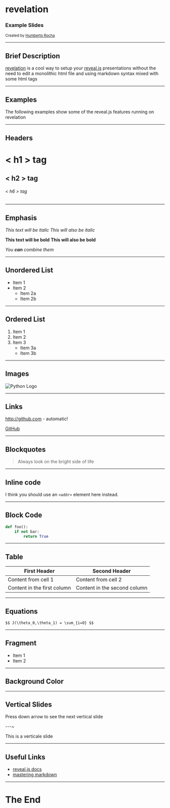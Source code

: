 # revelation

### Example Slides

<small>Created by [Humberto Rocha](https://github.com/humrochagf)</small>

---

## Brief Description

[revelation](https://github.com/humrochagf/revelation) is a cool way to setup your [reveal.js](https://github.com/hakimel/reveal.js) presentations without the need to edit a monolithic html file and using markdown syntax mixed with some html tags

---

## Examples

The following examples show some of the reveal.js features running on revelation

---

## Headers

# &lt; h1 &gt; tag
## &lt; h2 &gt; tag
###### &lt; h6 &gt; tag

---

## Emphasis

*This text will be italic*
_This will also be italic_

**This text will be bold**
__This will also be bold__

*You **can** combine them*

---

## Unordered List

* Item 1
* Item 2
  * Item 2a
  * Item 2b

---

## Ordered List

1. Item 1
2. Item 2
3. Item 3
   * Item 3a
   * Item 3b

---

## Images

![Python Logo](media/python.png)

---

## Links

http://github.com - automatic!

[GitHub](http://github.com)

---

## Blockquotes

> Always look on the bright side of life

---

## Inline code

I think you should use an
`<addr>` element here instead.

---

## Block Code

```python
def foo():
    if not bar:
        return True
```

---

## Table

| First Header | Second Header |
| ------------ | ------------- |
| Content from cell 1 | Content from cell 2 |
| Content in the first column | Content in the second column |

---

## Equations

`$$ J(\theta_0,\theta_1) = \sum_{i=0} $$`

---

## Fragment

- Item 1 <!-- .element: class="fragment" data-fragment-index="1" -->
- Item 2 <!-- .element: class="fragment" data-fragment-index="2" -->

---

<!-- .slide: data-background="#8c4738" -->
## Background Color

---

## Vertical Slides

Press down arrow to see the next vertical slide

---~

This is a verticale slide

---

## Useful Links

* [reveal.js docs](https://github.com/hakimel/reveal.js)
* [mastering markdown](https://guides.github.com/features/mastering-markdown/#GitHub-flavored-markdown)

---

# The End
